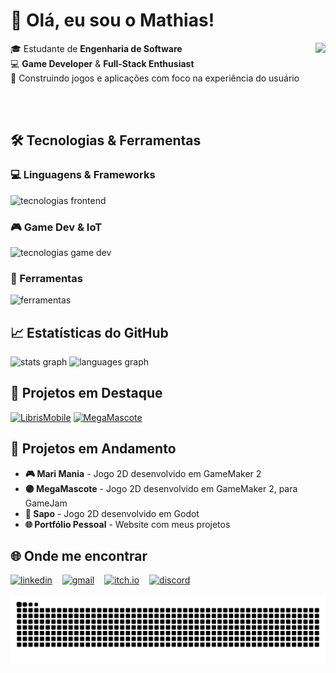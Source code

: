 # 👋 Olá, eu sou o Mathias!

<img align="right" height="155" src="https://i.imgflip.com/65efzo.gif" />

🎓 Estudante de **Engenharia de Software**  
💻 **Game Developer** & **Full-Stack Enthusiast**  
🚀 Construindo jogos e aplicações com foco na experiência do usuário

<br>
<br>

## 🛠️ Tecnologias & Ferramentas

### 💻 Linguagens & Frameworks
<div align="left">
  <img src="https://skillicons.dev/icons?i=js,ts,py,kotlin,react,html,css" height="30" alt="tecnologias frontend" />
</div>

### 🎮 Game Dev & IoT
<div align="left">
  <img src="https://skillicons.dev/icons?i=godot,gamemakerstudio,arduino" height="30" alt="tecnologias game dev" />
</div>

### 🔧 Ferramentas
<div align="left">
  <img src="https://skillicons.dev/icons?i=github,vscode" height="30" alt="ferramentas" />
</div>

## 📈 Estatísticas do GitHub

<div align="left">
  <img src="https://github-readme-stats.vercel.app/api?username=MathiasTAR&hide_title=false&hide_rank=true&show_icons=true&include_all_commits=true&count_private=true&disable_animations=false&theme=dracula&locale=pt-br&hide_border=false" height="155" alt="stats graph"  />
  <img src="https://github-readme-stats.vercel.app/api/top-langs?username=MathiasTAR&locale=pt-br&hide_title=false&layout=compact&card_width=320&langs_count=6&theme=dracula&hide_border=false" height="150" alt="languages graph"  />
</div>

## 🌟 Projetos em Destaque

<div align="left">
  <a href="https://github.com/MathiasTAR/LibrisMobile"><img src="https://github-readme-stats.vercel.app/api/pin/?username=MathiasTAR&repo=LibrisMobile&theme=dracula" height="120" alt="LibrisMobile" /></a>
  <a href="https://github.com/MathiasTAR/MegaMascote"><img src="https://github-readme-stats.vercel.app/api/pin/?username=MathiasTAR&repo=MegaMascote&theme=dracula" height="120" alt="MegaMascote" /></a>
</div>

## 🚧 Projetos em Andamento

- **🎮 Mari Mania** - Jogo 2D desenvolvido em GameMaker 2
- **🟣 MegaMascote** - Jogo 2D desenvolvido em GameMaker 2, para GameJam
- **🐸 Sapo** - Jogo 2D desenvolvido em Godot  
- **🌐 Portfólio Pessoal** - Website com meus projetos

## 🌐 Onde me encontrar

<div align="left">
  <a href="https://www.linkedin.com/in/mathias-estudande/" target="_blank">
  <img src="https://img.shields.io/badge/LinkedIn-0077B5?style=for-the-badge&logo=linkedin&logoColor=white" height="35" alt="linkedin"/></a>
  <img width="12" /><a href="mailto:mathiasaraujo508@gmail.com" target="_blank"><img src="https://img.shields.io/badge/Gmail-D14836?style=for-the-badge&logo=gmail&logoColor=white" height="35" alt="gmail"/></a>
  <img width="12" /><a href="https://mathias171.itch.io/" target="_blank"><img src="https://img.shields.io/badge/Itch.io-FA5C5C?style=for-the-badge&logo=itch.io&logoColor=white" height="35" alt="itch.io"/></a>
  <img width="12" /><a href="https://discord.com/users/mathias171" target="_blank"><img src="https://img.shields.io/badge/Discord-5865F2?style=for-the-badge&logo=discord&logoColor=white" height="35" alt="discord"/></a>
</div>

<br>

<img src="https://raw.githubusercontent.com/MathiasTAR/MathiasTAR/output/snake.svg" alt="Snake animation" />
